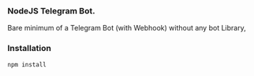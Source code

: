 ### NodeJS Telegram Bot.

Bare minimum of a Telegram Bot (with Webhook) without any bot Library,

### Installation

    npm install

